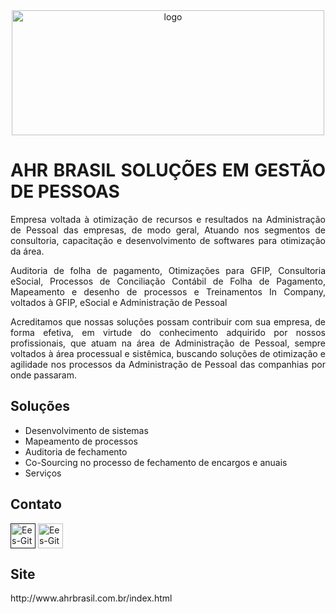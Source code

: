 <div align="center">
  <img align="center" alt="logo" height="200" width="500" src="https://i.imgur.com/nq7zvh8.png" />
</div>

<div align="justify">
  <h1>AHR BRASIL SOLUÇÕES EM GESTÃO DE PESSOAS</h1>
  <p>Empresa voltada à otimização de recursos e resultados na Administração de Pessoal das empresas, de modo geral, Atuando nos segmentos de consultoria, capacitação e desenvolvimento de softwares para otimização da área.</p>
  <p>Auditoria de folha de pagamento, Otimizações para GFIP, Consultoria eSocial, Processos de Conciliação Contábil de Folha de Pagamento, Mapeamento e desenho de processos e Treinamentos In Company, voltados à GFIP, eSocial e Administração de Pessoal</p>
  <p>Acreditamos que nossas soluções possam contribuir com sua empresa, de forma efetiva,
em virtude do conhecimento adquirido por nossos profissionais, que atuam na área de Administração de Pessoal,
sempre voltados à área processual e sistêmica, buscando soluções de otimização e agilidade nos processos da Administração de Pessoal das companhias por onde passaram.</p>
  <h2>Soluções</h2>
  <ul>
    <li>Desenvolvimento de sistemas</li>
    <li>Mapeamento de processos</li>
    <li>Auditoria de fechamento</li>
    <li>Co-Sourcing no processo de fechamento de encargos e anuais</li>
    <li>Serviços</li>
  </ul>
  <h2>Contato</h2>
  <a href="" target="_blank">
  <img align="center" alt="Ees-Git" height="40" width="40" src="https://cdn.jsdelivr.net/gh/devicons/devicon/icons/linkedin/linkedin-original.svg" /></a>
  <a href = "mailto:fabianorios@ahrbrasil.com.br" target="_blank">
   <img align="center" alt="Ees-Git" height="40" width="40" src="https://i.imgur.com/7foc0Wt.png" /></a>
  <h2>Site</h2>
  <p>http://www.ahrbrasil.com.br/index.html</p>
</div>
